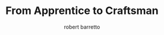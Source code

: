 ---
layout: gist
published: true
author: robert barretto
categories: productivity
doclocation: https://jamesclear.com/ira-glass-failure

doctitle: What Every Successful Person Knows, But Never Says
docauthor: James Clear
title: From Apprentice to Craftsman
docquote: Ira Glass of This American Life - “All of us who do creative work, we get into it because we have good taste. But it's like there is this gap. For the first couple years that you're making stuff, what you're making isn't so good. It’s not that great. It’s trying to be good, it has ambition to be good, but it’s not that good. But your taste, the thing that got you into the game, is still killer. And your taste is good enough that you can tell that what you're making is kind of a disappointment to you. A lot of people never get past that phase. They quit.”
---